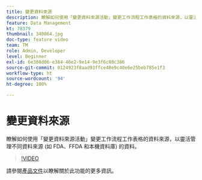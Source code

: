 ```yaml
---
title: 變更資料來源
description: 瞭解如何使用「變更資料來源活動」變更工作流程工作表格的資料來源，以靈活管理不同資料來源 (如 FDA、FFDA 和本機資料庫) 的資料。
feature: Data Management
kt: 78379
thumbnail: 340064.jpg
doc-type: feature video
team: TM
role: Admin, Developer
level: Beginner
exl-id: 6e308d06-e384-46e2-9e14-9e3f6c80c386
source-git-commit: 0124923f8aad93ffce48e9c40e6e25beb785e1f3
workflow-type: ht
source-wordcount: '94'
ht-degree: 100%

---
```


# 變更資料來源

瞭解如何使用「變更資料來源活動」變更工作流程工作表格的資料來源，以靈活管理不同資料來源 (如 FDA、FFDA 和本機資料庫) 的資料。

>[!VIDEO](https://video.tv.adobe.com/v/340064?quality=12)

請參閱[產品文件](https://experienceleague.adobe.com/docs/campaign/campaign-v8/config/workflows.html?lang=zh-Hant#change-data-source-activity)以瞭解關於此功能的更多資訊。
